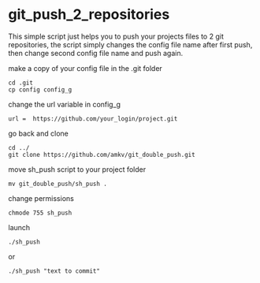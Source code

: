 # git_push_2_repositories

This simple script just helps you to push your projects files to 2 git repositories, 
the script simply changes the config file name after first push, then change second config file name and push again.

make a copy of your config file in the .git folder
```
cd .git
cp config config_g
```

change the url variable in config_g
```
url =  https://github.com/your_login/project.git
```
go back and clone

```
cd ../
git clone https://github.com/amkv/git_double_push.git
```

move sh_push script to your project folder
```
mv git_double_push/sh_push .
```
change permissions
```
chmode 755 sh_push
```
launch
```
./sh_push
```
or

```
./sh_push "text to commit"
```
